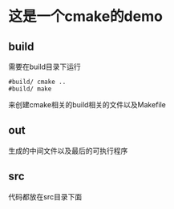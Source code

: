 # 这是一个cmake的demo

## build

需要在build目录下运行

```TEXT
#build/ cmake ..
#build/ make
```

来创建cmake相关的build相关的文件以及Makefile

## out

生成的中间文件以及最后的可执行程序

## src

代码都放在src目录下面
